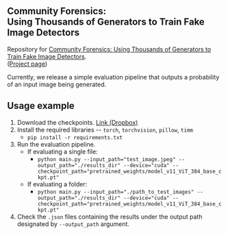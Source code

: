 Community Forensics: \
Using Thousands of Generators to Train Fake Image Detectors
---

Repository for [Community Forensics: Using Thousands of Generators to Train Fake Image Detectors](https://arxiv.org/abs/2411.04125). \
([Project page](https://jespark.net/projects/2024/community_forensics/))

Currently, we release a simple evaluation pipeline that outputs a probability of an input image being generated. 

## Usage example

1. Download the checkpoints. [Link (Dropbox)](https://www.dropbox.com/scl/fi/e8titz35ci9a2ij1oq5mu/model_weights.tar?rlkey=tmyz3tjqf7b4dg071kypsgoal&st=09ud9hdj&dl=0)
2. Install the required libraries -- `torch`, `torchvision`, `pillow`, `timm`
    - `pip install -r requirements.txt`
3. Run the evaluation pipeline.
    - If evaluating a single file:
      - `python main.py --input_path="test_image.jpeg" --output_path="./results_dir" --device="cuda" --checkpoint_path="pretrained_weights/model_v11_ViT_384_base_ckpt.pt"`
    - If evaluating a folder:
      - `python main.py --input_path="./path_to_test_images" --output_path="./results_dir" --device="cuda" --checkpoint_path="pretrained_weights/model_v11_ViT_384_base_ckpt.pt"`
4. Check the `.json` files containing the results under the output path designated by `--output_path` argument.


